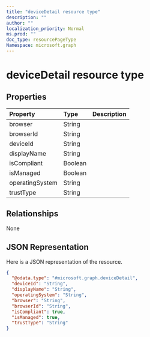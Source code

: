 ```yaml
---
title: "deviceDetail resource type"
description: ""
author: ""
localization_priority: Normal
ms.prod: ""
doc_type: resourcePageType
Namespace: microsoft.graph
---
```



# deviceDetail resource type



## Properties
|Property|Type|Description|
|:---|:---|:---|
|browser|String||
|browserId|String||
|deviceId|String||
|displayName|String||
|isCompliant|Boolean||
|isManaged|Boolean||
|operatingSystem|String||
|trustType|String||

## Relationships
None

## JSON Representation
Here is a JSON representation of the resource.
<!-- {
  "blockType": "resource",
  "@odata.type": "microsoft.graph.deviceDetail"
}
-->
``` json
{
  "@odata.type": "#microsoft.graph.deviceDetail",
  "deviceId": "String",
  "displayName": "String",
  "operatingSystem": "String",
  "browser": "String",
  "browserId": "String",
  "isCompliant": true,
  "isManaged": true,
  "trustType": "String"
}
```

